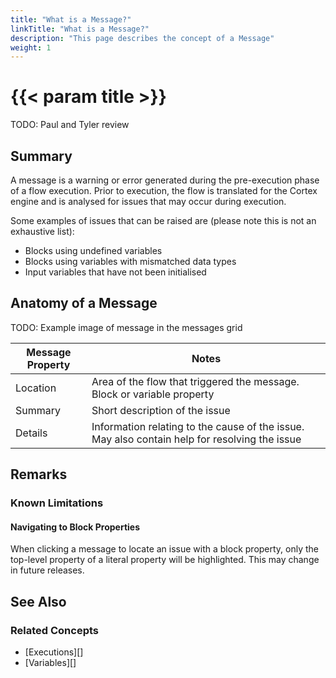 ```yaml
---
title: "What is a Message?"
linkTitle: "What is a Message?"
description: "This page describes the concept of a Message"
weight: 1
---
```


# {{< param title >}}

TODO: Paul and Tyler review

## Summary

A message is a warning or error generated during the pre-execution phase of a flow execution. Prior to execution, the flow is translated for the Cortex engine and is analysed for issues that may occur during execution.

Some examples of issues that can be raised are (please note this is not an exhaustive list):

- Blocks using undefined variables
- Blocks using variables with mismatched data types
- Input variables that have not been initialised

## Anatomy of a Message

TODO: Example image of message in the messages grid

| Message Property | Notes |
|-------------|-------------|
| Location | Area of the flow that triggered the message. Block or variable property |
| Summary | Short description of the issue |
| Details | Information relating to the cause of the issue. May also contain help for resolving the issue |

## Remarks

### Known Limitations

#### Navigating to Block Properties

When clicking a message to locate an issue with a block property, only the top-level property of a literal property will be highlighted. This may change in future releases.

## See Also

### Related Concepts

- [Executions][]
- [Variables][]
